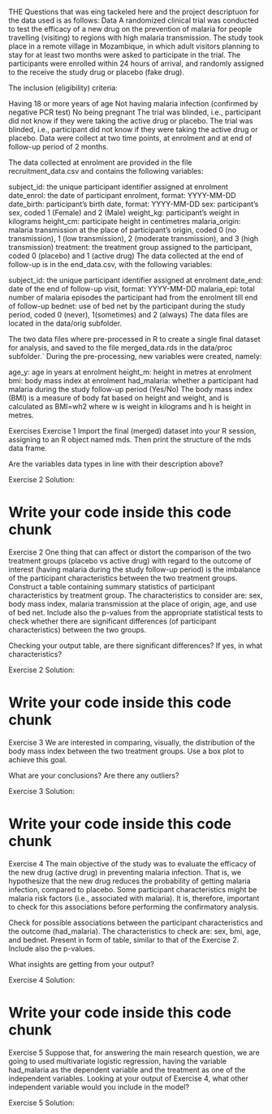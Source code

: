 THE Questions that was eing tackeled here and the project descriptuon for the data used is as follows:
Data
A randomized clinical trial was conducted to test the efficacy of a new drug on the prevention of malaria for people travelling (visiting) to regions with high malaria transmission. The study took place in a remote village in Mozambique, in which adult visitors planning to stay for at least two months were asked to participate in the trial. The participants were enrolled within 24 hours of arrival, and randomly assigned to the receive the study drug or placebo (fake drug).

The inclusion (eligibility) criteria:

Having 18 or more years of age
Not having malaria infection (confirmed by negative PCR test)
No being pregnant
The trial was blinded, i.e., participant did not know if they were taking the active drug or placebo. The trial was blinded, i.e., participant did not know if they were taking the active drug or placebo. Data were collect at two time points, at enrolment and at end of follow-up period of 2 months.

The data collected at enrolment are provided in the file recruitment_data.csv and contains the following variables:

subject_id: the unique participant identifier assigned at enrolment
date_enrol: the date of participant enrolment, format: YYYY-MM-DD
date_birth: participant’s birth date, format: YYYY-MM-DD
sex: participant’s sex, coded 1 (Female) and 2 (Male)
weight_kg: participant’s weight in kilograms
height_cm: participate height in centimetres
malaria_origin: malaria transmission at the place of participant’s origin, coded 0 (no transmission), 1 (low transmission), 2 (moderate transmission), and 3 (high transmission)
treatment: the treatment group assigned to the participant, coded 0 (placebo) and 1 (active drug)
The data collected at the end of follow-up is in the end_data.csv, with the following variables:

subject_id: the unique participant identifier assigned at enrolment
date_end: date of the end of follow-up visit, format: YYYY-MM-DD
malaria_epi: total number of malaria episodes the participant had from the enrolment till end of follow-up
bednet: use of bed net by the participant during the study period, coded 0 (never), 1(sometimes) and 2 (always)
The data files are located in the data/orig subfolder.

The two data files where pre-processed in R to create a single final dataset for analysis, and saved to the file merged_data.rds in the data/proc subfolder.` During the pre-processing, new variables were created, namely:

age_y: age in years at enrolment
height_m: height in metres at enrolment
bmi: body mass index at enrolment
had_malaria: whether a participant had malaria during the study follow-up period (Yes/No)
The body mass index (BMI) is a measure of body fat based on height and weight, and is calculated as
BMI=wh2
where w
 is weight in kilograms and h
 is height in metres.

Exercises
Exercise 1
Import the final (merged) dataset into your R session, assigning to an R object named mds. Then print the structure of the mds data frame.

Are the variables data types in line with their description above?

Exercise 2 Solution:
# Write your code inside this code chunk
Exercise 2
One thing that can affect or distort the comparison of the two treatment groups (placebo vs active drug) with regard to the outcome of interest (having malaria during the study follow-up period) is the imbalance of the participant characteristics between the two treatment groups. Construct a table containing summary statistics of participant characteristics by treatment group. The characteristics to consider are: sex, body mass index, malaria transmission at the place of origin, age, and use of bed net. Include also the p-values from the appropriate statistical tests to check whether there are significant differences (of participant characteristics) between the two groups.

Checking your output table, are there significant differences? If yes, in what characteristics?

Exercise 2 Solution:
# Write your code inside this code chunk
Exercise 3
We are interested in comparing, visually, the distribution of the body mass index between the two treatment groups. Use a box plot to achieve this goal.

What are your conclusions? Are there any outliers?

Exercise 3 Solution:
# Write your code inside this code chunk
Exercise 4
The main objective of the study was to evaluate the efficacy of the new drug (active drug) in preventing malaria infection. That is, we hypothesize that the new drug reduces the probability of getting malaria infection, compared to placebo. Some participant characteristics might be malaria risk factors (i.e., associated with malaria). It is, therefore, important to check for this associations before performing the confirmatory analysis.

Check for possible associations between the participant characteristics and the outcome (had_malaria). The characteristics to check are: sex, bmi, age, and bednet. Present in form of table, similar to that of the Exercise 2. Include also the p-values.

What insights are getting from your output?

Exercise 4 Solution:
# Write your code inside this code chunk
Exercise 5
Suppose that, for answering the main research question, we are going to used multivariate logistic regression, having the variable had_malaria as the dependent variable and the treatment as one of the independent variables. Looking at your output of Exercise 4, what other independent variable would you include in the model?

Exercise 5 Solution:
